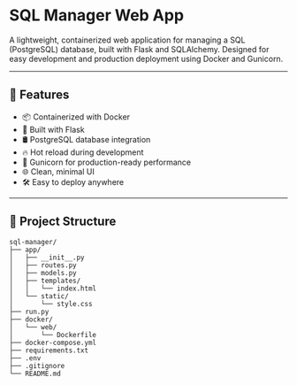 # SQL Manager Web App

A lightweight, containerized web application for managing a SQL (PostgreSQL) database, built with Flask and SQLAlchemy. Designed for easy development and production deployment using Docker and Gunicorn.

---

## 🚀 Features

- 📦 Containerized with Docker
- 🐍 Built with Flask
- 🛢️ PostgreSQL database integration
- 🔥 Hot reload during development
- 🚀 Gunicorn for production-ready performance
- 🌐 Clean, minimal UI
- 🛠️ Easy to deploy anywhere

---

## 📂 Project Structure

```plaintext
sql-manager/
├── app/
│   ├── __init__.py
│   ├── routes.py
│   ├── models.py
│   ├── templates/
│   │   └── index.html
│   └── static/
│       └── style.css
├── run.py
├── docker/
│   └── web/
│       └── Dockerfile
├── docker-compose.yml
├── requirements.txt
├── .env
├── .gitignore
└── README.md
